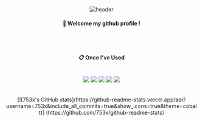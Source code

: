 <div align="center"> 

![header](https://capsule-render.vercel.app/api?type=cylinder&color=000000&height=150&section=header&text=753x&fontColor=ffffff&fontSize=70&animation=fadeIn&fontAlignY=55&desc=%20&descAlignY=62&descAlign=62)
  
####  :wave: Welcome my github profile !

  
 <br/>
 <br/>
  
####  :clipboard: Once I've Used 
  
 <br/>
 
<img src="https://img.shields.io/badge/HTML5-E34F26?style=for-the-badge&logo=HTML5&logoColor=white">
<img src="https://img.shields.io/badge/CSS3-1572B6?style=for-the-badge&logo=CSS3&logoColor=white">
<img src="https://img.shields.io/badge/Python-4479A1?style=for-the-badge&logo=Python&logoColor=white"> 
<img src="https://img.shields.io/badge/github-181717?style=for-the-badge&logo=github&logoColor=white">
<img src="https://img.shields.io/badge/VSCode-007ACC?style=for-the-badge&logo=VisualStudioCode&logoColor=white">
 <br/>
<br/>
<br/>
[![753x's GitHub stats](https://github-readme-stats.vercel.app/api?
username=753x&include_all_commits=true&show_icons=true&theme=cobalt)]
(https://github.com/753x/github-readme-stats)
